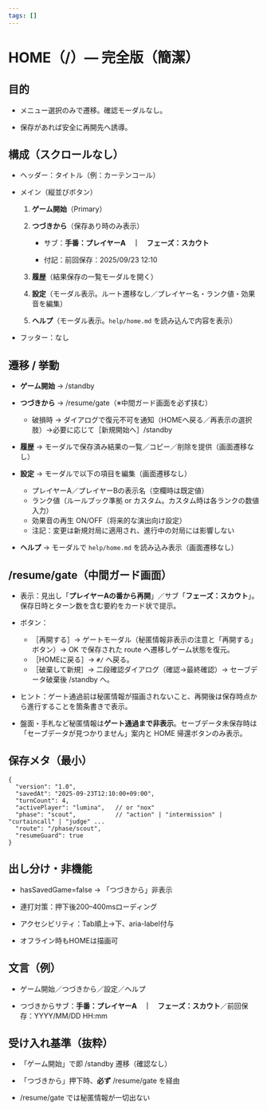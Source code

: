 ```yaml
---
tags: []
---
```

# **HOME（/）— 完全版（簡潔）**

  
## **目的**

- メニュー選択のみで遷移。確認モーダルなし。
    
- 保存があれば安全に再開先へ誘導。
    


## **構成（スクロールなし）**

- ヘッダー：タイトル（例：カーテンコール）

- メイン（縦並びボタン）

    1. **ゲーム開始**（Primary）

    2. **つづきから**（保存あり時のみ表示）

        - サブ：**手番：プレイヤーA　｜　フェーズ：スカウト**

        - 付記：前回保存：2025/09/23 12:10

    3. **履歴**（結果保存の一覧モーダルを開く）

    4. **設定**（モーダル表示。ルート遷移なし／プレイヤー名・ランク値・効果音を編集）

    5. **ヘルプ**（モーダル表示。`help/home.md` を読み込んで内容を表示）

- フッター：なし
    

  

## **遷移 / 挙動**

- **ゲーム開始** → /standby

- **つづきから** → /resume/gate（※中間ガード画面を必ず挟む）

    - 破損時 → ダイアログで復元不可を通知（HOMEへ戻る／再表示の選択肢）→必要に応じて［新規開始へ］/standby

- **履歴** → モーダルで保存済み結果の一覧／コピー／削除を提供（画面遷移なし）

- **設定** → モーダルで以下の項目を編集（画面遷移なし）
    - プレイヤーA／プレイヤーBの表示名（空欄時は既定値）
    - ランク値（ルールブック準拠 or カスタム。カスタム時は各ランクの数値入力）
    - 効果音の再生 ON/OFF（将来的な演出向け設定）
    - 注記：変更は新規対局に適用され、進行中の対局には影響しない

- **ヘルプ** → モーダルで `help/home.md` を読み込み表示（画面遷移なし）
    

  

## **/resume/gate（中間ガード画面）**

- 表示：見出し「**プレイヤーAの番から再開**」／サブ「**フェーズ：スカウト**」。保存日時とターン数を含む要約をカード状で提示。

- ボタン：
    - ［再開する］→ ゲートモーダル（秘匿情報非表示の注意と「再開する」ボタン）→ OK で保存された route へ遷移しゲーム状態を復元。
    - ［HOMEに戻る］→ `#/` へ戻る。
    - ［破棄して新規］→ 二段確認ダイアログ（確認→最終確認）→ セーブデータ破棄後 /standby へ。

- ヒント：ゲート通過前は秘匿情報が描画されないこと、再開後は保存時点から進行することを箇条書きで表示。

- 盤面・手札など秘匿情報は**ゲート通過まで非表示**。セーブデータ未保存時は「セーブデータが見つかりません」案内と HOME 帰還ボタンのみ表示。
    

  

## **保存メタ（最小）**

```
{
  "version": "1.0",
  "savedAt": "2025-09-23T12:10:00+09:00",
  "turnCount": 4,
  "activePlayer": "lumina",   // or "nox"
  "phase": "scout",           // "action" | "intermission" | "curtaincall" | "judge" ...
  "route": "/phase/scout",
  "resumeGuard": true
}
```

## **出し分け・非機能**

- hasSavedGame=false → 「つづきから」非表示
    
- 連打対策：押下後200–400msローディング
    
- アクセシビリティ：Tab順上→下、aria-label付与
    
- オフライン時もHOMEは描画可
    

  

## **文言（例）**

- ゲーム開始／つづきから／設定／ヘルプ
    
- つづきからサブ：**手番：プレイヤーA　｜　フェーズ：スカウト**／前回保存：YYYY/MM/DD HH:mm
    

  

## **受け入れ基準（抜粋）**

- 「ゲーム開始」で即 /standby 遷移（確認なし）
    
- 「つづきから」押下時、**必ず** /resume/gate を経由
    
- /resume/gate では秘匿情報が一切出ない

